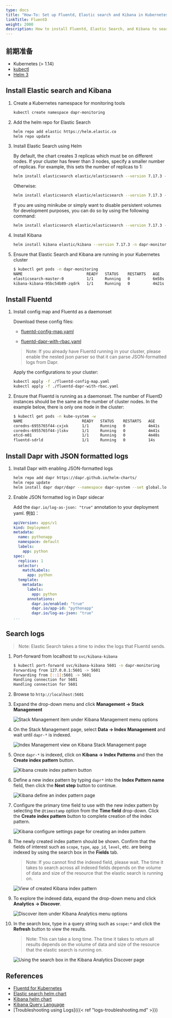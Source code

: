 ```yaml
---
type: docs
title: "How-To: Set up Fluentd, Elastic search and Kibana in Kubernetes"
linkTitle: FluentD
weight: 2000
description: How to install Fluentd, Elastic Search, and Kibana to search logs in Kubernetes
---
```


## 前期准备

- Kubernetes (> 1.14)
- [kubectl](https://kubernetes.io/docs/tasks/tools/)
- [Helm 3](https://helm.sh/)

## Install Elastic search and Kibana

1. Create a Kubernetes namespace for monitoring tools

   ```bash
   kubectl create namespace dapr-monitoring
   ```

2. Add the helm repo for Elastic Search

   ```bash
   helm repo add elastic https://helm.elastic.co
   helm repo update
   ```

3. Install Elastic Search using Helm

   By default, the chart creates 3 replicas which must be on different nodes. If your cluster has fewer than 3 nodes, specify a smaller number of replicas.  For example, this sets the number of replicas to 1:

   ```bash
   helm install elasticsearch elastic/elasticsearch --version 7.17.3 -n dapr-monitoring --set replicas=1
   ```

   Otherwise:

   ```bash
   helm install elasticsearch elastic/elasticsearch --version 7.17.3 -n dapr-monitoring
   ```

   If you are using minikube or simply want to disable persistent volumes for development purposes, you can do so by using the following command:

   ```bash
   helm install elasticsearch elastic/elasticsearch --version 7.17.3 -n dapr-monitoring --set persistence.enabled=false,replicas=1
   ```

4. Install Kibana

   ```bash
   helm install kibana elastic/kibana --version 7.17.3 -n dapr-monitoring
   ```

5. Ensure that Elastic Search and Kibana are running in your Kubernetes cluster

   ```bash
   $ kubectl get pods -n dapr-monitoring
   NAME                            READY   STATUS    RESTARTS   AGE
   elasticsearch-master-0          1/1     Running   0          6m58s
   kibana-kibana-95bc54b89-zqdrk   1/1     Running   0          4m21s
   ```

## Install Fluentd

1. Install config map and Fluentd as a daemonset

   Download these config files:

   - [fluentd-config-map.yaml](/docs/fluentd-config-map.yaml)

   - [fluentd-dapr-with-rbac.yaml](/docs/fluentd-dapr-with-rbac.yaml)

   > Note: If you already have Fluentd running in your cluster, please enable the nested json parser so that it can parse JSON-formatted logs from Dapr.

   Apply the configurations to your cluster:

   ```bash
   kubectl apply -f ./fluentd-config-map.yaml
   kubectl apply -f ./fluentd-dapr-with-rbac.yaml
   ```

2. Ensure that Fluentd is running as a daemonset. The number of FluentD instances should be the same as the number of cluster nodes. In the example below, there is only one node in the cluster:

   ```bash
   $ kubectl get pods -n kube-system -w
   NAME                          READY   STATUS    RESTARTS   AGE
   coredns-6955765f44-cxjxk      1/1     Running   0          4m41s
   coredns-6955765f44-jlskv      1/1     Running   0          4m41s
   etcd-m01                      1/1     Running   0          4m48s
   fluentd-sdrld                 1/1     Running   0          14s
   ```

## Install Dapr with JSON formatted logs

1. Install Dapr with enabling JSON-formatted logs

   ```bash
   helm repo add dapr https://dapr.github.io/helm-charts/
   helm repo update
   helm install dapr dapr/dapr --namespace dapr-system --set global.logAsJson=true
   ```

2. Enable JSON formatted log in Dapr sidecar

   Add the `dapr.io/log-as-json: "true"` annotation to your deployment yaml. 例如：

   ```yaml
   apiVersion: apps/v1
   kind: Deployment
   metadata:
     name: pythonapp
     namespace: default
     labels:
       app: python
   spec:
     replicas: 1
     selector:
       matchLabels:
         app: python
     template:
       metadata:
         labels:
           app: python
         annotations:
           dapr.io/enabled: "true"
           dapr.io/app-id: "pythonapp"
           dapr.io/log-as-json: "true"
   ...
   ```

## Search logs

> Note: Elastic Search takes a time to index the logs that Fluentd sends.

1. Port-forward from localhost to `svc/kibana-kibana`

   ```bash
   $ kubectl port-forward svc/kibana-kibana 5601 -n dapr-monitoring
   Forwarding from 127.0.0.1:5601 -> 5601
   Forwarding from [::1]:5601 -> 5601
   Handling connection for 5601
   Handling connection for 5601
   ```

2. Browse to `http://localhost:5601`

3. Expand the drop-down menu and click **Management → Stack Management**

   ![Stack Management item under Kibana Management menu options](/images/kibana-1.png)

4. On the Stack Management page, select **Data → Index Management** and wait until `dapr-*` is indexed.

   ![Index Management view on Kibana Stack Management page](/images/kibana-2.png)

5. Once `dapr-*` is indexed, click on **Kibana → Index Patterns** and then the **Create index pattern** button.

   ![Kibana create index pattern button](/images/kibana-3.png)

6. Define a new index pattern by typing `dapr*` into the **Index Pattern name** field, then click the **Next step** button to continue.

   ![Kibana define an index pattern page](/images/kibana-4.png)

7. Configure the primary time field to use with the new index pattern by selecting the `@timestamp` option from the **Time field** drop-down. Click the **Create index pattern** button to complete creation of the index pattern.

   ![Kibana configure settings page for creating an index pattern](/images/kibana-5.png)

8. The newly created index pattern should be shown. Confirm that the fields of interest such as `scope`, `type`, `app_id`, `level`, etc. are being indexed by using the search box in the **Fields** tab.

   > Note: If you cannot find the indexed field, please wait. The time it takes to search across all indexed fields depends on the volume of data and size of the resource that the elastic search is running on.

   ![View of created Kibana index pattern](/images/kibana-6.png)

9. To explore the indexed data, expand the drop-down menu and click **Analytics → Discover**.

   ![Discover item under Kibana Analytics menu options](/images/kibana-7.png)

10. In the search box, type in a query string such as `scope:*` and click the **Refresh** button to view the results.

    > Note: This can take a long time. The time it takes to return all results depends on the volume of data and size of the resource that the elastic search is running on.

    ![Using the search box in the Kibana Analytics Discover page](/images/kibana-8.png)

## References

- [Fluentd for Kubernetes](https://docs.fluentd.org/v/0.12/articles/kubernetes-fluentd)
- [Elastic search helm chart](https://github.com/elastic/helm-charts/tree/master/elasticsearch)
- [Kibana helm chart](https://github.com/elastic/helm-charts/tree/master/kibana)
- [Kibana Query Language](https://www.elastic.co/guide/en/kibana/current/kuery-query.html)
- [Troubleshooting using Logs]({{< ref "logs-troubleshooting.md" >}})
